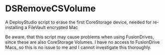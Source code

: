 DSRemoveCSVolume
================

A DeployStudio script to erase the first CoreStorage device, needed for re-installing a FileVault encrypted Mac

Be aware, that this script may cause problems when using FusionDrives, since these are also CoreStorage Volumes.
I have no access to FusionDrive Macs, so this is no issue to me and I cannot investigate this thoroughly.
